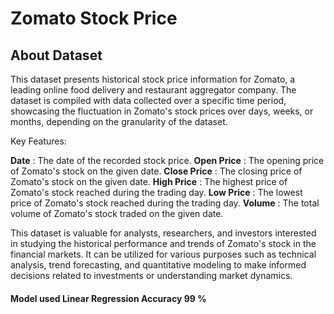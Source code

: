 # Zomato Stock Price


## About Dataset

This dataset presents historical stock price information for Zomato, a leading online food delivery and restaurant aggregator company. The dataset is compiled with data collected over a specific time period, showcasing the fluctuation in Zomato's stock prices over days, weeks, or months, depending on the granularity of the dataset.

Key Features:

 **Date** : The date of the recorded stock price.
 **Open Price** : The opening price of Zomato's stock on the given date.
 **Close Price** : The closing price of Zomato's stock on the given date.
 **High Price** : The highest price of Zomato's stock reached during the trading day.
 **Low Price** : The lowest price of Zomato's stock reached during the trading day.
 **Volume** : The total volume of Zomato's stock traded on the given date.

This dataset is valuable for analysts, researchers, and investors interested in studying the historical performance and trends of Zomato's stock in the financial markets. It can be utilized for various purposes such as technical analysis, trend forecasting, and quantitative modeling to make informed decisions related to investments or understanding market dynamics.

#### Model used Linear Regression Accuracy 99 %
